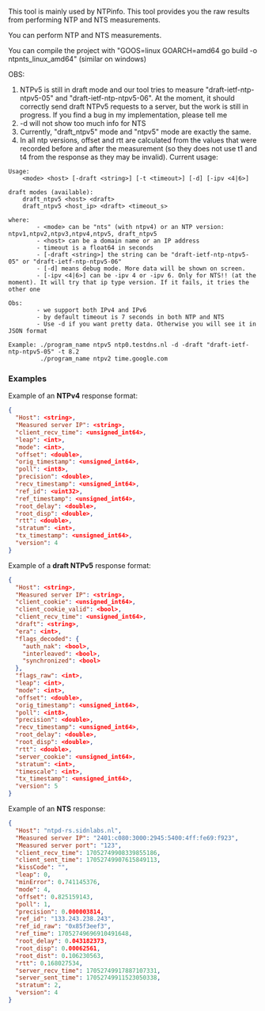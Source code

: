 This tool is mainly used by NTPinfo.
This tool provides you the raw results from performing NTP and NTS measurements.

You can perform NTP and NTS measurements.

You can compile the project with "GOOS=linux GOARCH=amd64 go build -o ntpnts_linux_amd64" (similar on windows)

OBS:
1) NTPv5 is still in draft mode and our tool tries to measure "draft-ietf-ntp-ntpv5-05" and "draft-ietf-ntp-ntpv5-06". At the moment, it should correctly send draft NTPv5 requests to a server,
   but the work is still in progress. If you find a bug in my implementation, please tell me
2) -d will not show too much info for NTS 
3) Currently, "draft_ntpv5" mode and "ntpv5" mode are exactly the same.
4) In all ntp versions, offset and rtt are calculated from the values that were recorded before and after the measurement (so they does not use t1 and t4 from the response as they may be invalid).
  Current usage:
```
Usage:
    <mode> <host> [-draft <string>] [-t <timeout>] [-d] [-ipv <4|6>]

draft modes (available):
    draft_ntpv5 <host> <draft>
    draft_ntpv5 <host_ip> <draft> <timeout_s>

where:
        - <mode> can be "nts" (with ntpv4) or an NTP version: ntpv1,ntpv2,ntpv3,ntpv4,ntpv5, draft_ntpv5
        - <host> can be a domain name or an IP address
        - timeout is a float64 in seconds
        - [-draft <string>] the string can be "draft-ietf-ntp-ntpv5-05" or "draft-ietf-ntp-ntpv5-06"
        - [-d] means debug mode. More data will be shown on screen.
        - [-ipv <4|6>] can be -ipv 4 or -ipv 6. Only for NTS!! (at the moment). It will try that ip type version. If it fails, it tries the other one

Obs:
        - we support both IPv4 and IPv6
        - by default timeout is 7 seconds in both NTP and NTS
        - Use -d if you want pretty data. Otherwise you will see it in JSON format

Example: ./program_name ntpv5 ntp0.testdns.nl -d -draft "draft-ietf-ntp-ntpv5-05" -t 8.2
         ./program_name ntpv2 time.google.com
```
### Examples

Example of an **NTPv4** response format:
```json
{
  "Host": <string>,
  "Measured server IP": <string>,
  "client_recv_time": <unsigned_int64>,
  "leap": <int>,
  "mode": <int>,
  "offset": <double>,
  "orig_timestamp": <unsigned_int64>,
  "poll": <int8>,
  "precision": <double>,
  "recv_timestamp": <unsigned_int64>,
  "ref_id": <uint32>,
  "ref_timestamp": <unsigned_int64>,
  "root_delay": <double>,
  "root_disp": <double>,
  "rtt": <double>,
  "stratum": <int>,
  "tx_timestamp": <unsigned_int64>,
  "version": 4
}
```

Example of a **draft NTPv5** response format:
```json
{
  "Host": <string>,
  "Measured server IP": <string>,
  "client_cookie": <unsigned_int64>,
  "client_cookie_valid": <bool>,
  "client_recv_time": <unsigned_int64>,
  "draft": <string>,
  "era": <int>,
  "flags_decoded": {
    "auth_nak": <bool>,
    "interleaved": <bool>,
    "synchronized": <bool>
  },
  "flags_raw": <int>,
  "leap": <int>,
  "mode": <int>,
  "offset": <double>,
  "orig_timestamp": <unsigned_int64>,
  "poll": <int8>,
  "precision": <double>,
  "recv_timestamp": <unsigned_int64>,
  "root_delay": <double>,
  "root_disp": <double>,
  "rtt": <double>,
  "server_cookie": <unsigned_int64>,
  "stratum": <int>,
  "timescale": <int>,
  "tx_timestamp": <unsigned_int64>,
  "version": 5
}
```

Example of an **NTS** response:
```json
{
  "Host": "ntpd-rs.sidnlabs.nl",
  "Measured server IP": "2401:c080:3000:2945:5400:4ff:fe69:f923",
  "Measured server port": "123",
  "client_recv_time": 17052749908339855186,
  "client_sent_time": 17052749907615849113,
  "kissCode": "",
  "leap": 0,
  "minError": 0.741145376,
  "mode": 4,
  "offset": 0.825159143,
  "poll": 1,
  "precision": 0.000003814,
  "ref_id": "133.243.238.243",
  "ref_id_raw": "0x85f3eef3",
  "ref_time": 17052749696910491648,
  "root_delay": 0.043182373,
  "root_disp": 0.00062561,
  "root_dist": 0.106230563,
  "rtt": 0.168027534,
  "server_recv_time": 17052749917887107331,
  "server_sent_time": 17052749911523050338,
  "stratum": 2,
  "version": 4
}
```